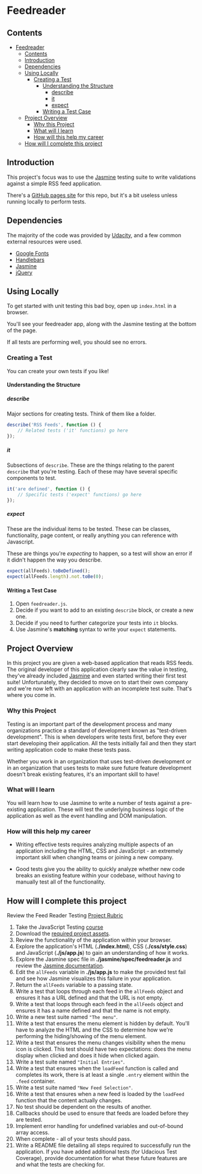 # Feedreader

## Contents

- [Feedreader](#feedreader)
  - [Contents](#contents)
  - [Introduction](#introduction)
  - [Dependencies](#dependencies)
  - [Using Locally](#using-locally)
    - [Creating a Test](#creating-a-test)
      - [Understanding the Structure](#understanding-the-structure)
        - [describe](#describe)
        - [it](#it)
        - [expect](#expect)
      - [Writing a Test Case](#writing-a-test-case)
  - [Project Overview](#project-overview)
    - [Why this Project](#why-this-project)
    - [What will I learn](#what-will-i-learn)
    - [How will this help my career](#how-will-this-help-my-career)
  - [How will I complete this project](#how-will-i-complete-this-project)

## Introduction

This project's focus was to use the [Jasmine](https://jasmine.github.io) testing suite to write validations against a simple RSS feed application.

There's a [GitHub pages site](https://thedelk.github.io/fend-project-4/) for this repo, but it's a bit useless unless running locally to perform tests.

## Dependencies

The majority of the code was provided by [Udacity](https://github.com/udacity/frontend-nanodegree-feedreader), and a few common external resources were used.

- [Google Fonts](http://handlebarsjs.com)
- [Handlebars](http://handlebarsjs.com)
- [Jasmine](https://jasmine.github.io)
- [jQuery](http://jquery.com)

## Using Locally

To get started with unit testing this bad boy, open up `index.html` in a browser.

You'll see your feedreader app, along with the Jasmine testing at the bottom of the page.

If all tests are performing well, you should see no errors.

### Creating a Test

You can create your own tests if you like!

#### Understanding the Structure

##### describe

Major sections for creating tests. Think of them like a folder.

```javascript
describe('RSS Feeds', function () {
    // Related tests ('it' functions) go here
});
```

##### it

Subsections of `describe`. These are the things relating to the parent `describe` that you're testing. Each of these may have several specific components to test.

```javascript
it('are defined', function () {
    // Specific tests ('expect' functions) go here
});
```

##### expect

These are the individual items to be tested. These can be classes, functionality, page content, or really anything you can reference with Javascript.

These are things you're *expecting* to happen, so a test will show an error if it didn't happen the way you describe.

```javascript
expect(allFeeds).toBeDefined();
expect(allFeeds.length).not.toBe(0);
```

#### Writing a Test Case

1. Open `feedreader.js`.
2. Decide if you want to add to an existing `describe` block, or create a new one.
3. Decide if you need to further categorize your tests into `it` blocks.
4. Use Jasmine's **matching** syntax to write your `expect` statements.


## Project Overview

In this project you are given a web-based application that reads RSS feeds. The original developer of this application clearly saw the value in testing, they've already included [Jasmine](http://jasmine.github.io/) and even started writing their first test suite! Unfortunately, they decided to move on to start their own company and we're now left with an application with an incomplete test suite. That's where you come in.

### Why this Project

Testing is an important part of the development process and many organizations practice a standard of development known as "test-driven development". This is when developers write tests first, before they ever start developing their application. All the tests initially fail and then they start writing application code to make these tests pass.

Whether you work in an organization that uses test-driven development or in an organization that uses tests to make sure future feature development doesn't break existing features, it's an important skill to have!

### What will I learn

You will learn how to use Jasmine to write a number of tests against a pre-existing application. These will test the underlying business logic of the application as well as the event handling and DOM manipulation.

### How will this help my career

- Writing effective tests requires analyzing multiple aspects of an application including the HTML, CSS and JavaScript - an extremely important skill when changing teams or joining a new company.

- Good tests give you the ability to quickly analyze whether new code breaks an existing feature within your codebase, without having to manually test all of the functionality.

## How will I complete this project

Review the Feed Reader Testing [Project Rubric](https://review.udacity.com/#!/projects/3442558598/rubric)

1. Take the JavaScript Testing [course](https://www.udacity.com/course/ud549)
2. Download the [required project assets](http://github.com/udacity/frontend-nanodegree-feedreader).
3. Review the functionality of the application within your browser.
4. Explore the application's HTML (**./index.html**), CSS (**./css/style.css**) and JavaScript (**./js/app.js**) to gain an understanding of how it works.
5. Explore the Jasmine spec file in **./jasmine/spec/feedreader.js** and review the [Jasmine documentation](http://jasmine.github.io).
6. Edit the `allFeeds` variable in **./js/app.js** to make the provided test fail and see how Jasmine visualizes this failure in your application.
7. Return the `allFeeds` variable to a passing state.
8. Write a test that loops through each feed in the `allFeeds` object and ensures it has a URL defined and that the URL is not empty.
9. Write a test that loops through each feed in the `allFeeds` object and ensures it has a name defined and that the name is not empty.
10. Write a new test suite named `"The menu"`.
11. Write a test that ensures the menu element is hidden by default. You'll have to analyze the HTML and the CSS to determine how we're performing the hiding/showing of the menu element.
12. Write a test that ensures the menu changes visibility when the menu icon is clicked. This test should have two expectations: does the menu display when clicked and does it hide when clicked again.
13. Write a test suite named `"Initial Entries"`.
14. Write a test that ensures when the `loadFeed` function is called and completes its work, there is at least a single `.entry` element within the `.feed` container.
15. Write a test suite named `"New Feed Selection"`.
16. Write a test that ensures when a new feed is loaded by the `loadFeed` function that the content actually changes.
17. No test should be dependent on the results of another.
18. Callbacks should be used to ensure that feeds are loaded before they are tested.
19. Implement error handling for undefined variables and out-of-bound array access.
20. When complete - all of your tests should pass.
21. Write a README file detailing all steps required to successfully run the application. If you have added additional tests (for Udacious Test Coverage),  provide documentation for what these future features are and what the tests are checking for.
